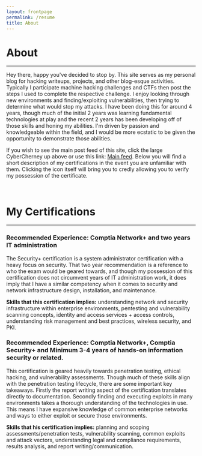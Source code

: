 ```yaml
---
layout: frontpage
permalink: /resume
title: About
---
```


# About
___

Hey there, happy you've decided to stop by. This site serves as my personal blog for hacking writeups, projects, and other blog-esque activities. Typically I participate machine hacking challenges and CTFs then post the steps I used to complete the respective challenge. I enjoy looking through new environments and finding/exploiting vulnerabilities, then trying to determine what would stop my attacks. I have been doing this for around 4 years, though much of the initial 2 years was learning fundamental technologies at play and the recent 2 years has been developing off of those skills and honing my abilities. I'm driven by passion and knowledgeable within the field, and I would be more ecstatic to be given the opportunity to demonstrate those abilities.



If you wish to see the main post feed of this site, click the large CyberCherney up above or use this link: [Main feed](index). Below you will find a short description of my certifications in the event you are unfamiliar with them. Clicking the icon itself will bring you to credly allowing you to verify my possession of the certificate.

<br>

# My Certifications
___


<div data-iframe-width="150" data-iframe-height="270" data-share-badge-id="bcd12426-ed81-4abd-aeb8-9cfd7353a3c8" data-share-badge-host="https://www.credly.com"></div><script type="text/javascript" async src="//cdn.credly.com/assets/utilities/embed.js"></script>

### Recommended Experience: Comptia Network+ and two years IT administration

The Security+ certification is a system administrator certification with a heavy focus on security. That two year recommendation is a reference to who the exam would be geared towards, and though my possession of this certification does not circumvent years of IT administration work, it does imply that I have a similar competency when it comes to security and network infrastructure design, installation, and maintenance. 

**Skills that this certification implies:** understanding network and security infrastructure within enterprise environments, pentesting and vulnerability scanning concepts, identity and access services + access controls, understanding risk management and best practices, wireless security, and PKI.



<div data-iframe-width="150" data-iframe-height="270" data-share-badge-id="95f60425-ddbb-459c-935e-1afa8d335246" data-share-badge-host="https://www.credly.com"></div><script type="text/javascript" async src="//cdn.credly.com/assets/utilities/embed.js"></script>

### Recommended Experience: Comptia Network+, Comptia Security+ and Minimum 3-4 years of hands-on information security or related.

This certification is geared heavily towards penetration testing, ethical hacking, and vulnerability assessments. Though much of these skills align with the penetration testing lifecycle, there are some important key takeaways. Firstly the report writing aspect of the certification translates directly to documentation. Secondly finding and executing exploits in many environments takes a thorough understanding of the technologies in use. This means I have expansive knowledge of common enterprise networks and ways to either exploit or secure those environments.  

**Skills that his certification implies:** planning and scoping assessments/penetration tests, vulnerability scanning, common exploits and attack vectors, understanding legal and compliance requirements, results analysis, and report writing/communication. 



